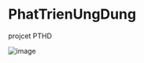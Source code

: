 # PhatTrienUngDung
projcet PTHD

![image](https://user-images.githubusercontent.com/93193119/224529691-68ac8521-732b-4b92-a7df-14f71acfa0f1.png)
